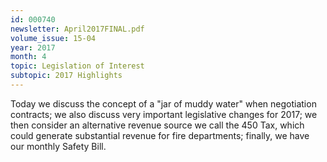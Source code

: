 ```yaml
---
id: 000740
newsletter: April2017FINAL.pdf
volume_issue: 15-04
year: 2017
month: 4
topic: Legislation of Interest
subtopic: 2017 Highlights
---
```


Today we discuss the concept of a "jar of muddy water" when negotiation contracts; we also discuss very important legislative changes for 2017; we then consider an alternative revenue source we call the 450 Tax, which could generate substantial revenue for fire departments; finally, we have our monthly Safety Bill.